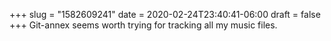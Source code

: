 +++
slug = "1582609241"
date = 2020-02-24T23:40:41-06:00
draft = false
+++
Git-annex seems worth trying for tracking all my music files.